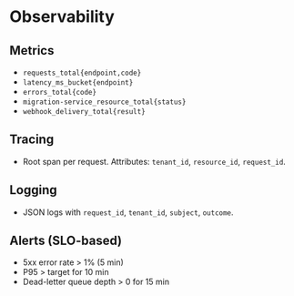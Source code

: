 # Observability

## Metrics
- `requests_total{endpoint,code}`
- `latency_ms_bucket{endpoint}`
- `errors_total{code}`
- `migration-service_resource_total{status}`
- `webhook_delivery_total{result}`

## Tracing
- Root span per request. Attributes: `tenant_id`, `resource_id`, `request_id`.

## Logging
- JSON logs with `request_id`, `tenant_id`, `subject`, `outcome`.

## Alerts (SLO-based)
- 5xx error rate > 1% (5 min)
- P95 > target for 10 min
- Dead-letter queue depth > 0 for 15 min
